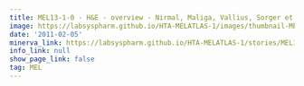 ```yaml
---
title: MEL13-1-0 - H&E - overview - Nirmal, Maliga, Vallius, Sorger et al., 2021
image: https://labsyspharm.github.io/HTA-MELATLAS-1/images/thumbnail-MEL13-1-0-he-overview.jpg
date: '2011-02-05'
minerva_link: https://labsyspharm.github.io/HTA-MELATLAS-1/stories/MEL13-1-0-he-overview.html
info_link: null
show_page_link: false
tag: MEL
---
```

